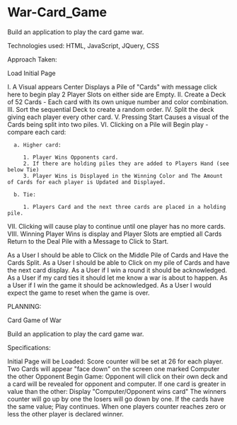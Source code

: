 # War-Card_Game

Build an application to play the card game war.

Technologies used: HTML, JavaScript, JQuery, CSS

Approach Taken:

Load Initial Page

I.    A Visual appears Center Displays a Pile of "Cards" with message click here to begin play 2 Player Slots on either side are Empty.
II.   Create a Deck of 52 Cards - Each card with its own unique number and color combination.
III.  Sort the sequential Deck to create a random order.
IV.   Split the deck giving each player every other card.
V.    Pressing Start Causes a visual of the Cards being split into two piles.
VI.   Clicking on a Pile will Begin play - compare each card:

      a. Higher card:

         1. Player Wins Opponents card.
         2. If there are holding piles they are added to Players Hand (see below Tie)
         3. Player Wins is Displayed in the Winning Color and The Amount of Cards for each player is Updated and Displayed.

      b. Tie:

         1. Players Card and the next three cards are placed in a holding pile.

VII.  Clicking will cause play to continue until one player has no more cards.
VIII. Winning Player Wins is display and Player Slots are emptied all Cards Return to the Deal Pile with a Message to Click to Start.     

As a User I should be able to Click on the Middle Pile of Cards and Have the Cards Split.
As a User I should be able to Click on my pile of Cards and have the next card display.
As a User if I win a round it should be acknowledged.
As a User if my card ties it should let me know a war is about to happen.
As a User if I win the game it should be acknowledged.
As a User I would expect the game to reset when the game is over.   

PLANNING:

Card Game of War

Build an application to play the card game war.

Specifications:

Initial Page will be Loaded:
Score counter will be set at 26 for each player.
Two Cards will appear "face down" on the screen one marked Computer the other Opponent
Begin Game:
Opponent will click on their own deck and a card will be revealed for opponent and computer.
If one card is greater in value than the other:
Display "Computer/Opponent wins card"
The winners counter will go up by one the losers will go down by one.
If the cards have the same value;
  Play continues.
When one players counter reaches zero or less the other player is declared winner.
